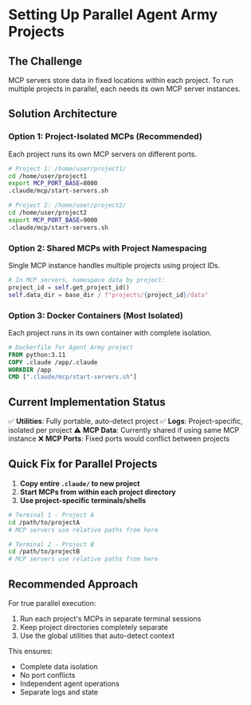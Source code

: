 # Setting Up Parallel Agent Army Projects

## The Challenge
MCP servers store data in fixed locations within each project. To run multiple projects in parallel, each needs its own MCP server instances.

## Solution Architecture

### Option 1: Project-Isolated MCPs (Recommended)
Each project runs its own MCP servers on different ports.

```bash
# Project 1: /home/user/project1/
cd /home/user/project1
export MCP_PORT_BASE=8000
.claude/mcp/start-servers.sh

# Project 2: /home/user/project2/
cd /home/user/project2  
export MCP_PORT_BASE=9000
.claude/mcp/start-servers.sh
```

### Option 2: Shared MCPs with Project Namespacing
Single MCP instance handles multiple projects using project IDs.

```python
# In MCP servers, namespace data by project:
project_id = self.get_project_id()
self.data_dir = base_dir / f"projects/{project_id}/data"
```

### Option 3: Docker Containers (Most Isolated)
Each project runs in its own container with complete isolation.

```dockerfile
# Dockerfile for Agent Army project
FROM python:3.11
COPY .claude /app/.claude
WORKDIR /app
CMD [".claude/mcp/start-servers.sh"]
```

## Current Implementation Status

✅ **Utilities**: Fully portable, auto-detect project
✅ **Logs**: Project-specific, isolated per project
⚠️ **MCP Data**: Currently shared if using same MCP instance
❌ **MCP Ports**: Fixed ports would conflict between projects

## Quick Fix for Parallel Projects

1. **Copy entire `.claude/` to new project**
2. **Start MCPs from within each project directory**
3. **Use project-specific terminals/shells**

```bash
# Terminal 1 - Project A
cd /path/to/projectA
# MCP servers use relative paths from here

# Terminal 2 - Project B  
cd /path/to/projectB
# MCP servers use relative paths from here
```

## Recommended Approach

For true parallel execution:
1. Run each project's MCPs in separate terminal sessions
2. Keep project directories completely separate
3. Use the global utilities that auto-detect context

This ensures:
- Complete data isolation
- No port conflicts
- Independent agent operations
- Separate logs and state